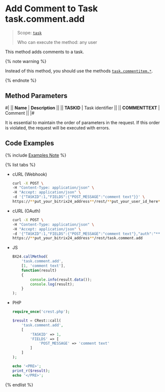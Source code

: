 # Add Comment to Task task.comment.add

> Scope: [`task`](../../scopes/permissions.md)
>
> Who can execute the method: any user

This method adds comments to a task.

{% note warning %}

Instead of this method, you should use the methods [`task.commentitem.*`](../comment-item/index.md).

{% endnote %}

## Method Parameters

#|
|| **Name** | **Description** ||
|| **TASKID** | Task identifier ||
|| **COMMENTTEXT** | Comment ||
|#

It is essential to maintain the order of parameters in the request. If this order is violated, the request will be executed with errors.

## Code Examples

{% include [Examples Note](../../../_includes/examples.md) %}

{% list tabs %}

- cURL (Webhook)

    ```bash
    curl -X POST \
    -H "Content-Type: application/json" \
    -H "Accept: application/json" \
    -d '{"TASKID":1,"FIELDS":{"POST_MESSAGE":"comment text"}}' \
    https://**put_your_bitrix24_address**/rest/**put_your_user_id_here**/**put_your_webhook_here**/task.comment.add
    ```

- cURL (OAuth)

    ```bash
    curl -X POST \
    -H "Content-Type: application/json" \
    -H "Accept: application/json" \
    -d '{"TASKID":1,"FIELDS":{"POST_MESSAGE":"comment text"},"auth":"**put_access_token_here**"}' \
    https://**put_your_bitrix24_address**/rest/task.comment.add
    ```

- JS

    ```js
    BX24.callMethod(
        'task.comment.add',
        [1, 'comment text'],
        function(result)
        {
            console.info(result.data());
            console.log(result);
        }
    );
    ```

- PHP

    ```php
    require_once('crest.php');

    $result = CRest::call(
        'task.comment.add',
        [
            'TASKID' => 1,
            'FIELDS' => [
                'POST_MESSAGE' => 'comment text'
            ]
        ]
    );

    echo '<PRE>';
    print_r($result);
    echo '</PRE>';
    ```

{% endlist %}